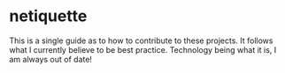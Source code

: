 # netiquette

This is a single guide as to how to contribute to these projects. It follows what I currently believe to be best practice. Technology being what it is, I am always out of date!


